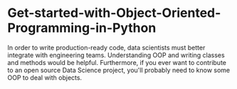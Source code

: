 # Get-started-with-Object-Oriented-Programming-in-Python
In order to write production-ready code, data scientists must better integrate with engineering teams. Understanding OOP and writing classes and methods would be helpful.  Furthermore, if you ever want to contribute to an open source Data Science project, you'll probably need to know some OOP to deal with objects.
